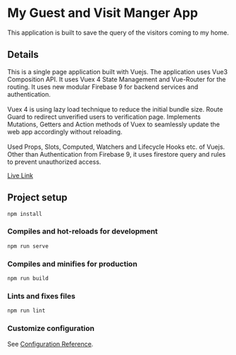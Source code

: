 # My Guest and Visit Manger App

This application is built to save the query of the visitors coming to my home.

## Details

This is a single page application built with Vuejs. The application uses
Vue3 Composition API. It uses Vuex 4 State Management and Vue-Router for
the routing. It uses new modular Firebase 9 for backend services and
authentication.<br/> <br/>
Vuex 4 is using lazy load technique to reduce the initial bundle size.
Route Guard to redirect unverified users to verification page. Implements
Mutations, Getters and Action methods of Vuex to seamlessly update the web
app accordingly without reloading. <br/><br/>
Used Props, Slots, Computed, Watchers and Lifecycle Hooks etc. of Vuejs.
<br/>
Other than Authentication from Firebase 9, it uses firestore query and rules to prevent unauthorized access.

[Live Link](https://guard201.web.app/)

## Project setup

```
npm install
```

### Compiles and hot-reloads for development

```
npm run serve
```

### Compiles and minifies for production

```
npm run build
```

### Lints and fixes files

```
npm run lint
```

### Customize configuration

See [Configuration Reference](https://cli.vuejs.org/config/).
